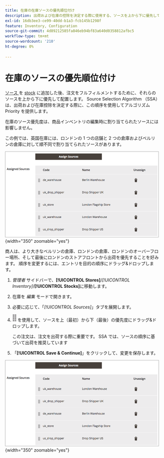 ```yaml
---
title: 在庫の在庫ソースの優先順位付け
description: 出荷および在庫の控除を決定する際に使用する、ソースを上から下に優先して並べ替える方法を説明します。
exl-id: 16db3ee3-ce99-40dd-b1a3-fcb145b1298f
feature: Inventory, Configuration
source-git-commit: 4d89212585fa846eb94bf83a640d0358812afbc5
workflow-type: tm+mt
source-wordcount: '210'
ht-degree: 0%

---
```


# 在庫のソースの優先順位付け

[ ソース ](sources-manage.md) を [stock](stocks-manage.md) に追加した後、注文をフルフィルメントするために、それらのソースを上から下に優先して配置します。 Source Selection Algorithm （SSA）は、出荷および在庫控除を決定する際に、この順序を使用してアルゴリズム Priority を提供します。

在庫のソース優先度は、商品インベントリの編集時に割り当てられたソースには影響しません。

この例では、英国在庫には、ロンドンの 1 つの店舗と 2 つの倉庫およびベルリンの倉庫に対して順不同で割り当てられたソースがあります。

![ 優先順位付けの前のSourceの順序 ](assets/inventory-priority-before.png){width="350" zoomable="yes"}

商人は、より大きなベルリンの倉庫、ロンドンの倉庫、ロンドンのオーバーフロー場所、そして最後にロンドンのストアフロントから出荷を優先することを好みます。 順序を変更するには、エントリを目的の順序にドラッグ&amp;ドロップします。

1. _管理者_ サイドバーで、**[!UICONTROL Stores]**/_[!UICONTROL Inventory]_/**[!UICONTROL Stocks]**&#x200B;に移動します。

1. 在庫を _編集_ モードで開きます。

1. 必要に応じて、「_[!UICONTROL Sources]_」タブを展開します。

1. ![ 並べ替えアイコン ](assets/icon-sort.png) を使用して、ソースを上（最初）から下（最後）の優先度にドラッグ&amp;ドロップします。

   この注文は、注文を出荷する際に重要です。 SSA では、ソースの順序に基づいて出荷を推奨しています

1. 「**[!UICONTROL Save & Continue]**」をクリックして、変更を保存します。

![ 優先順位付け後のSourceの順序 ](assets/inventory-stock-priority-after.png){width="350" zoomable="yes"}
